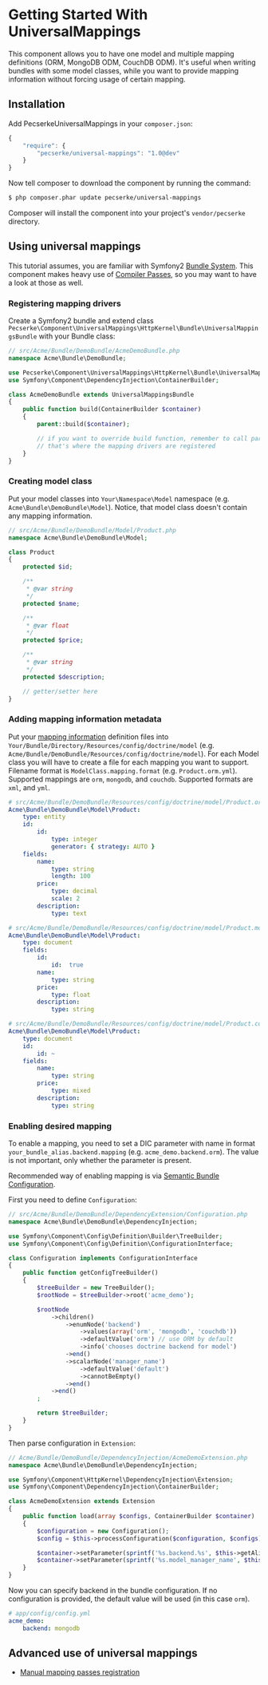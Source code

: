 Getting Started With UniversalMappings
======================================

This component allows you to have one model and multiple mapping definitions (ORM, MongoDB ODM, CouchDB ODM).
It's useful when writing bundles with some model classes, while you want to provide mapping information
without forcing usage of certain mapping.

## Installation

Add PecserkeUniversalMappings in your `composer.json`:

``` js
{
    "require": {
        "pecserke/universal-mappings": "1.0@dev"
    }
}
```

Now tell composer to download the component by running the command:

``` bash
$ php composer.phar update pecserke/universal-mappings
```

Composer will install the component into your project's `vendor/pecserke` directory.

## Using universal mappings

This tutorial assumes, you are familiar with Symfony2
[Bundle System](http://symfony.com/doc/current/book/page_creation.html#page-creation-bundles).
This component makes heavy use of
[Compiler Passes](http://symfony.com/doc/current/cookbook/service_container/compiler_passes.html),
so you may want to have a look at those as well.

### Registering mapping drivers

Create a Symfony2 bundle and extend class
`Pecserke\Component\UniversalMappings\HttpKernel\Bundle\UniversalMappingsBundle`
with your Bundle class:

``` php
// src/Acme/Bundle/DemoBundle/AcmeDemoBundle.php
namespace Acme\Bundle\DemoBundle;

use Pecserke\Component\UniversalMappings\HttpKernel\Bundle\UniversalMappingsBundle;
use Symfony\Component\DependencyInjection\ContainerBuilder;

class AcmeDemoBundle extends UniversalMappingsBundle
{
    public function build(ContainerBuilder $container)
    {
        parent::build($container);

        // if you want to override build function, remember to call parent::build
        // that's where the mapping drivers are registered
    }
}
```

### Creating model class

Put your model classes into `Your\Namespace\Model` namespace (e.g. `Acme\Bundle\DemoBundle\Model`).
Notice, that model class doesn't contain any mapping information.

``` php
// src/Acme/Bundle/DemoBundle/Model/Product.php
namespace Acme\Bundle\DemoBundle\Model;

class Product
{
    protected $id;

    /**
     * @var string
     */
    protected $name;

    /**
     * @var float
     */
    protected $price;

    /**
     * @var string
     */
    protected $description;

    // getter/setter here
}
```

### Adding mapping information metadata

Put your [mapping information](http://symfony.com/doc/current/book/doctrine.html#add-mapping-information)
definition files into `Your/Bundle/Directory/Resources/config/doctrine/model`
(e.g. `Acme/Bundle/DemoBundle/Resources/config/doctrine/model`).
For each Model class you will have to create a file for each mapping you want to support.
Filename format is `ModelClass.mapping.format` (e.g. `Product.orm.yml`).
Supported mappings are `orm`, `mongodb`, and `couchdb`. Supported formats are `xml`, and `yml`.

``` yaml
# src/Acme/Bundle/DemoBundle/Resources/config/doctrine/model/Product.orm.yml
Acme\Bundle\DemoBundle\Model\Product:
    type: entity
    id:
        id:
            type: integer
            generator: { strategy: AUTO }
    fields:
        name:
            type: string
            length: 100
        price:
            type: decimal
            scale: 2
        description:
            type: text
```

``` yaml
# src/Acme/Bundle/DemoBundle/Resources/config/doctrine/model/Product.mongodb.yml
Acme\Bundle\DemoBundle\Model\Product:
    type: document
    fields:
        id:
            id:  true
        name:
            type: string
        price:
            type: float
        description:
            type: string
```

``` yaml
# src/Acme/Bundle/DemoBundle/Resources/config/doctrine/model/Product.couchdb.yml
Acme\Bundle\DemoBundle\Model\Product:
    type: document
    id:
        id: ~
    fields:
        name:
            type: string
        price:
            type: mixed
        description:
            type: string
```

### Enabling desired mapping

To enable a mapping, you need to set a DIC parameter with name in format `your_bundle_alias.backend.mapping`
(e.g. `acme_demo.backend.orm`). The value is not important, only whether the parameter is present.

Recommended way of enabling mapping is via
[Semantic Bundle Configuration](http://symfony.com/doc/current/cookbook/bundles/extension.html).

First you need to define `Configuration`:

``` php
// src/Acme/Bundle/DemoBundle/DependencyExtension/Configuration.php
namespace Acme\Bundle\DemoBundle\DependencyInjection;

use Symfony\Component\Config\Definition\Builder\TreeBuilder;
use Symfony\Component\Config\Definition\ConfigurationInterface;

class Configuration implements ConfigurationInterface
{
    public function getConfigTreeBuilder()
    {
        $treeBuilder = new TreeBuilder();
        $rootNode = $treeBuilder->root('acme_demo');

        $rootNode
            ->children()
                ->enumNode('backend')
                    ->values(array('orm', 'mongodb', 'couchdb'))
                    ->defaultValue('orm') // use ORM by default
                    ->info('chooses doctrine backend for model')
                ->end()
                ->scalarNode('manager_name')
                    ->defaultValue('default')
                    ->cannotBeEmpty()
                ->end()
            ->end()
        ;

        return $treeBuilder;
    }
}
```

Then parse configuration in `Extension`:

``` php
// Acme/Bundle/DemoBundle/DependencyInjection/AcmeDemoExtension.php
namespace Acme\Bundle\DemoBundle\DependencyInjection;

use Symfony\Component\HttpKernel\DependencyInjection\Extension;
use Symfony\Component\DependencyInjection\ContainerBuilder;

class AcmeDemoExtension extends Extension
{
    public function load(array $configs, ContainerBuilder $container)
    {
        $configuration = new Configuration();
        $config = $this->processConfiguration($configuration, $configs);

        $container->setParameter(sprintf('%s.backend.%s', $this->getAlias(), $config['backend']), true);
        $container->setParameter(sprintf('%s.model_manager_name', $this->getAlias()), $config['manager_name']);
    }
}
```

Now you can specify backend in the bundle configuration.
If no configuration is provided, the default value will be used (in this case `orm`).

``` yaml
# app/config/config.yml
acme_demo:
    backend: mongodb
```

## Advanced use of universal mappings

- [Manual mapping passes registration](manual_mapping_passes_registration.md)
